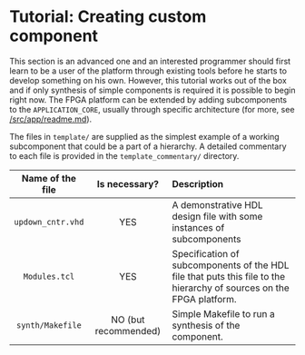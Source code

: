 <!-- Copyright 2024 Universitaet Heidelberg, Institut fuer Technische Informatik (ZITI) -->
<!-- SPDX-License-Identifier: CC-BY-4.0 -->

# Tutorial: Creating custom component

This section is an advanced one and an interested programmer should first learn
to be a user of the platform through existing tools before he starts to develop
something on his own. However, this tutorial works out of the box and if only
synthesis of simple components is required it is possible to begin right now.
The FPGA platform can be extended by adding subcomponents to the
`APPLICATION_CORE`, usually through specific architecture (for more, see
[/src/app/readme.md](../../src/app/readme.md)). 

The files in `template/` are supplied as the simplest example of a working
subcomponent that could be a part of a hierarchy. A detailed commentary to each
file is provided in the `template_commentary/` directory. 

| Name of the file  | Is necessary?        | Description                                                                                                          |
|:-----------------:|:--------------------:|:---------------------------------------------------------------------------------------------------------------------|
| `updown_cntr.vhd` | YES                  | A demonstrative HDL design file with some instances of subcomponents                                                 |
| `Modules.tcl`     | YES                  | Specification of subcomponents of the HDL file that puts this file to the hierarchy of sources on the FPGA platform. |
| `synth/Makefile`  | NO (but recommended) | Simple Makefile to run a synthesis of the component.                                                                 |

